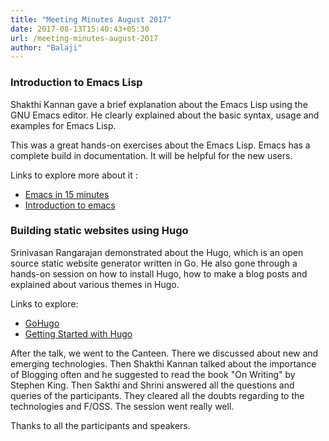 ```yaml
---
title: "Meeting Minutes August 2017"
date: 2017-08-13T15:40:43+05:30
url: /meeting-minutes-august-2017
author: "Balaji"
---
```


### Introduction to Emacs Lisp

Shakthi Kannan gave a brief explanation about the Emacs Lisp using the GNU Emacs editor. He clearly explained about the basic syntax, usage and examples for Emacs Lisp.

This was a great hands-on exercises about the Emacs Lisp. Emacs has a complete build in documentation. It will be helpful for the new users.

Links to explore more about it :

* [Emacs in 15 minutes](https://emacs-doctor.com/learn-emacs-lisp-in-15-minutes.html)
* [Introduction to emacs](https://harryrschwartz.com/2014/04/08/an-introduction-to-emacs-lisp.html)


### Building static websites using Hugo

Srinivasan Rangarajan demonstrated about the Hugo, which is an open source static website generator  written
in Go. He also gone through a hands-on session on how to install Hugo, how to make a blog posts and explained about various themes in Hugo.

Links to explore:

* [GoHugo](http://gohugo.io/)
* [Getting Started with Hugo](http://gohugo.io/getting-started/)

After the talk, we went to the Canteen. There we discussed about new and emerging technologies. Then Shakthi Kannan talked about the importance of Blogging often and he suggested to read the book "On Writing" by Stephen King. Then Sakthi and Shrini answered all the questions and queries of the participants. They cleared all the doubts regarding to the technologies and F/OSS. The session went really well.

Thanks to all the participants and speakers. 